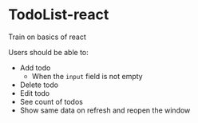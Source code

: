 # TodoList-react

Train on basics of react

Users should be able to:

- Add todo
  - When the `input` field is not empty
- Delete todo
- Edit todo
- See count of todos
- Show same data on refresh and reopen the window

